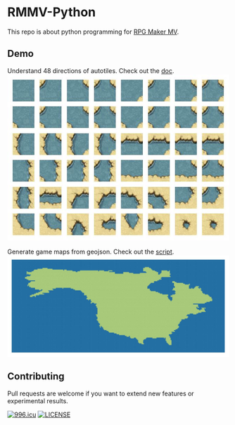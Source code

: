 # RMMV-Python

This repo is about python programming for [RPG Maker MV](https://www.rpgmakerweb.com/products/rpg-maker-mv). 

## Demo
Understand 48 directions of autotiles. Check out the [doc](docs/floor_type.md).
![floor_type](resources/outputs/floor_type.jpg)

Generate game maps from geojson. Check out the [script](examples/geojson_generation.py).
![NA_map](resources/outputs/NA.jpg)

## Contributing
Pull requests are welcome if you want to extend new features or experimental results.

[![996.icu](https://img.shields.io/badge/link-996.icu-red.svg)](https://996.icu) [![LICENSE](https://img.shields.io/badge/license-Anti%20996-blue.svg)](https://github.com/996icu/996.ICU/blob/master/LICENSE) 
